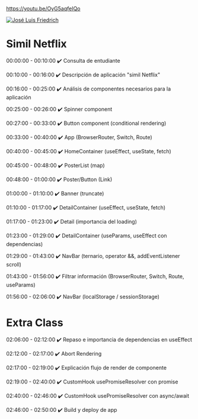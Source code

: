 https://youtu.be/OyG5aqfeIQo

[![José Luis Friedrich](https://img.youtube.com/vi/OyG5aqfeIQo/0.jpg)](https://youtu.be/OyG5aqfeIQo)

# Simil Netflix

00:00:00 - 00:10:00 ✔️ Consulta de entudiante

00:10:00 - 00:16:00 ✔️ Descripción de aplicación "simil Netflix"

00:16:00 - 00:25:00 ✔️ Análisis de componentes necesarios para la aplicación

00:25:00 - 00:26:00 ✔️ Spinner component

00:27:00 - 00:33:00 ✔️ Button component (conditional rendering)

00:33:00 - 00:40:00 ✔️ App (BrowserRouter, Switch, Route)

00:40:00 - 00:45:00 ✔️ HomeContainer (useEffect, useState, fetch)

00:45:00 - 00:48:00 ✔️ PosterList (map)

00:48:00 - 01:00:00 ✔️ Poster/Button (Link)

01:00:00 - 01:10:00 ✔️ Banner (truncate)

01:10:00 - 01:17:00 ✔️ DetailContainer (useEffect, useState, fetch)

01:17:00 - 01:23:00 ✔️ Detail (importancia del loading)

01:23:00 - 01:29:00 ✔️ DetailContainer (useParams, useEffect con dependencias)

01:29:00 - 01:43:00 ✔️ NavBar (ternario, operator &&, addEventListener scroll)

01:43:00 - 01:56:00 ✔️ Filtrar información (BrowserRouter, Switch, Route, useParams)

01:56:00 - 02:06:00 ✔️ NavBar (localStorage / sessionStorage)

# Extra Class

02:06:00 - 02:12:00 ✔️ Repaso e importancia de dependencias en useEffect

02:12:00 - 02:17:00 ✔️ Abort Rendering

02:17:00 - 02:19:00 ✔️ Explicación flujo de render de componente

02:19:00 - 02:40:00 ✔️ CustomHook usePromiseResolver con promise

02:40:00 - 02:46:00 ✔️ CustomHook usePromiseResolver con async/await

02:46:00 - 02:50:00 ✔️ Build y deploy de app
